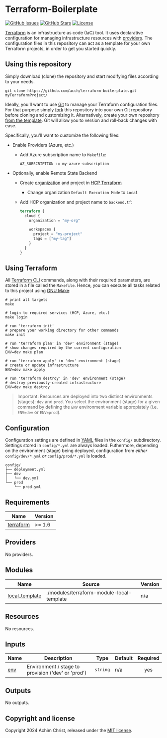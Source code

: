 # Terraform-Boilerplate

[![GitHub Issues](https://img.shields.io/github/issues/acch/terraform-boilerplate.svg)](https://github.com/acch/terraform-boilerplate/issues)
[![GitHub Stars](https://img.shields.io/github/stars/acch/terraform-boilerplate.svg?label=github%20%E2%98%85)](https://github.com/acch/terraform-boilerplate/)
[![License](https://img.shields.io/github/license/acch/terraform-boilerplate.svg)](LICENSE)

[Terraform](https://www.terraform.io/) is an infrastructure as code (IaC) tool.
It uses declarative configuration for managing infrastructure resources with [providers](https://developer.hashicorp.com/terraform/language/providers).
The configuration files in this repository can act as a template for your own Terraform projects, in order to get you started quickly.

## Using this repository

Simply download (clone) the repository and start modifying files according to your needs.

```
git clone https://github.com/acch/terraform-boilerplate.git myTerraformProject/
```

Ideally, you'll want to use [Git](https://git-scm.com/) to manage your Terraform configuration files.
For that purpose simply [fork](https://help.github.com/articles/fork-a-repo/) this repository into your own Git repository before cloning and customizing it.
Alternatively, create your own repository [from the template](https://help.github.com/en/github/creating-cloning-and-archiving-repositories/creating-a-repository-from-a-template).
Git will allow you to version and roll-back changes with ease.

Specifically, you'll want to customize the following files:

- Enable Providers (Azure, etc.)

  - Add Azure subscription name to `Makefile`:

    ```make
    AZ_SUBSCRIPTION := my-azure-subscription
    ```

- Optionally, enable Remote State Backend

  - Create [organization](https://app.terraform.io/app/organizations/new) and project in [HCP Terraform](https://app.terraform.io/app)

    - Change organization `Default Execution Mode` to `Local`

  - Add HCP organization and project name to `backend.tf`:

    ```terraform
    terraform {
      cloud {
        organization = "my-org"

        workspaces {
          project = "my-project"
          tags = ["my-tag"]
        }
      }
    }
    ```

## Using Terraform

All [Terraform CLI](https://developer.hashicorp.com/terraform/cli) commands, along with their required parameters, are stored in a file called the `Makefile`.
Hence, you can execute all tasks related to this project using [GNU Make](https://www.gnu.org/software/make/):

```shell
# print all targets
make

# login to required services (HCP, Azure, etc.)
make login

# run 'terraform init'
# prepare your working directory for other commands
make init

# run 'terraform plan' in 'dev' environment (stage)
# show changes required by the current configuration
ENV=dev make plan

# run 'terraform apply' in 'dev' environment (stage)
# create or update infrastructure
ENV=dev make apply

# run 'terraform destroy' in 'dev' environment (stage)
# destroy previously-created infrastructure
ENV=dev make destroy
```

> Important:
> Resources are deployed into two distinct environments (stages): `dev` and `prod`.
> You select the environment (stage) for a given command by defining the `ENV` environment variable appropiately (i.e. `ENV=dev` or `ENV=prod`).

## Configuration

Configuration settings are defined in [YAML](https://yaml.org/) files in the `config/` subdirectory.
Settings stored in `config/*.yml` are always loaded.
Futhermore, depending on the environment (stage) being deployed, configuration from _either_ `config/dev/*.yml` _or_ `config/prod/*.yml` is loaded.

```shell
config/
├── deployment.yml
├── dev
│   └── dev.yml
└── prod
    └── prod.yml
```

<!-- BEGIN_TF_DOCS -->
## Requirements

| Name | Version |
|------|---------|
| <a name="requirement_terraform"></a> [terraform](#requirement\_terraform) | >= 1.6 |

## Providers

No providers.

## Modules

| Name | Source | Version |
|------|--------|---------|
| <a name="module_local_template"></a> [local\_template](#module\_local\_template) | ./modules/terraform-module-local-template | n/a |

## Resources

No resources.

## Inputs

| Name | Description | Type | Default | Required |
|------|-------------|------|---------|:--------:|
| <a name="input_env"></a> [env](#input\_env) | Environment / stage to provision ('dev' or 'prod') | `string` | n/a | yes |

## Outputs

No outputs.
<!-- END_TF_DOCS -->

## Copyright and license

Copyright 2024 Achim Christ, released under the [MIT license](LICENSE).
